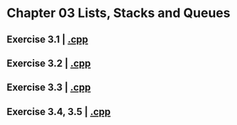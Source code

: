 # Chapter 03 Lists, Stacks and Queues

## Exercise 3.1 | [.cpp](ex03_01.cpp)

## Exercise 3.2 | [.cpp](ex03_02.cpp)

## Exercise 3.3 | [.cpp](ex03_03.cpp)

## Exercise 3.4, 3.5 | [.cpp](ex03_04.cpp)


